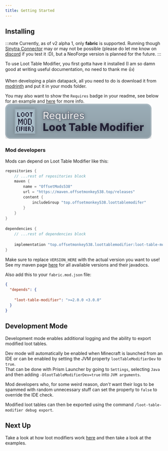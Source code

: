 ```yaml
---
title: Getting Started
---
```


## Installing
:::note
Currently, as of v2 alpha 1, only **fabric** is supported. Running though [Sinytra Connector](https://modrinth.com/mod/connector) may or may not be possible (please do let me know on [discord](https://discord.offsetmonkey538.top) if you test it :D), but a NeoForge version is planned for the future.
:::

To use Loot Table Modifier, you first gotta have it installed (I am so damn good at writing useful documentation, no need to thank me 👍)

When developing a plain datapack, all you need to do is download it from [modrinth](https://modrinth.com/mod/loot-table-modifier) and put it in your mods folder.  

You may also want to show the `Requires` badge in your readme, see below for an example and [here](#badges) for more info.  
[![This project requires Loot Table Modifier to be installed](https://raw.githubusercontent.com/OffsetMods538/Loot-Table-Modifier/master/images/requires_badge.svg)](https://modrinth.com/mod/loot-table-modifier)

### Mod developers
Mods can depend on Loot Table Modifier like this:
```groovy
repositories {
    // ...rest of repositories block
    maven {
        name = "OffsetMods538"
        url = "https://maven.offsetmonkey538.top/releases"
        content {
            includeGroup "top.offsetmonkey538.loottablemodifer"
        }
    }
}

dependencies {
    // ...rest of dependencies block
    
    implementation "top.offsetmonkey538.loottablemodifier:loot-table-modifier:VERSION_HERE"
}
```
Make sure to replace `VERSION_HERE` with the actual version you want to use!  
See my maven page [here](https://maven.offsetmonkey538.top/#/releases/top/offsetmonkey538/loottablemodifier/loot-table-modifier) for all available versions and their javadocs.

Also add this to your `fabric.mod.json` file:
```json {"      This matches the major version of 2":3-4}
{
  "depends": {
    
    "loot-table-modifier": ">=2.0.0 <3.0.0"
  }
}
```

## Development Mode

Development mode enables additional logging and the ability to export modified loot tables.

Dev mode will automatically be enabled when Minecraft is launched from an IDE or can be enabled by setting the JVM property `lootTableModifierDev` to `true`.  
That can be done with Prism Launcher by going to `Settings`, selecting `Java` and then adding `-DlootTableModifierDev=true` into `JVM arguments`.

Mod developers who, for some weird reason, *don't* want their logs to be spammed with random unnecessary stuff can set the property to `false` to override the IDE check.

Modified loot tables can then be exported using the command `/loot-table-modifier debug export`.

## Next Up
Take a look at how loot modifiers work [here](/reference/loot_modifier) and then take a look at the examples.

